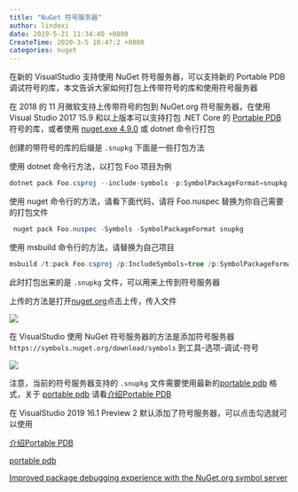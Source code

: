 ```yaml
---
title: "NuGet 符号服务器"
author: lindexi
date: 2019-5-21 11:34:40 +0800
CreateTime: 2020-3-5 10:47:2 +0800
categories: nuget
---
```


在新的 VisualStudio 支持使用 NuGet 符号服务器，可以支持新的 Portable PDB 调试符号的库，本文告诉大家如何打包上传带符号的库和使用符号服务器

<!--more-->


<!-- 标签：nuget -->

在 2018 的 11 月微软支持上传带符号的包到 NuGet.org 符号服务器，在使用 Visual Studio 2017 15.9 和以上版本可以支持打包 .NET Core 的 [Portable PDB](https://www.infoq.cn/article/2017/02/Portable-PDB ) 符号的库，或者使用 [nuget.exe 4.9.0](https://www.nuget.org/downloads) 或 dotnet 命令行打包

创建的带符号的库的后缀是 `.snupkg` 下面是一些打包方法

使用 dotnet 命令行方法，以打包 Foo 项目为例

```csharp
dotnet pack Foo.csproj --include-symbols -p:SymbolPackageFormat=snupkg
```

使用 nuget 命令行的方法，请看下面代码，请将 Foo.nuspec 替换为你自己需要的打包文件

```csharp
 nuget pack Foo.nuspec -Symbols -SymbolPackageFormat snupkg
```

使用 msbuild 命令行的方法，请替换为自己项目

```csharp
msbuild /t:pack Foo.csproj /p:IncludeSymbols=true /p:SymbolPackageFormat=snupkg
```

此时打包出来的是 `.snupkg` 文件，可以用来上传到符号服务器

上传的方法是打开[nuget.org](https://www.nuget.org/packages/manage/upload)点击上传，传入文件

![](http://image.acmx.xyz/lindexi%2F201958213818688)

在 VisualStudio 使用 NuGet 符号服务器的方法是添加符号服务器 `https://symbols.nuget.org/download/symbols` 到工具-选项-调试-符号

![](http://image.acmx.xyz/lindexi%2F201958214432905)

注意，当前的符号服务器支持的 `.snupkg` 文件需要使用最新的[portable pdb](https://github.com/dotnet/core/blob/master/Documentation/diagnostics/portable_pdb.md ) 格式，关于 [portable pdb](https://github.com/dotnet/core/blob/master/Documentation/diagnostics/portable_pdb.md ) 请看[介绍Portable PDB](https://www.infoq.cn/article/2017/02/Portable-PDB )

在 VisualStudio 2019 16.1 Preview 2 默认添加了符号服务器，可以点击勾选就可以使用

[介绍Portable PDB](https://www.infoq.cn/article/2017/02/Portable-PDB )

[portable pdb](https://github.com/dotnet/core/blob/master/Documentation/diagnostics/portable_pdb.md )

[Improved package debugging experience with the NuGet.org symbol server](https://blog.nuget.org/20181116/Improved-debugging-experience-with-the-NuGet-org-symbol-server-and-snupkg.html )

